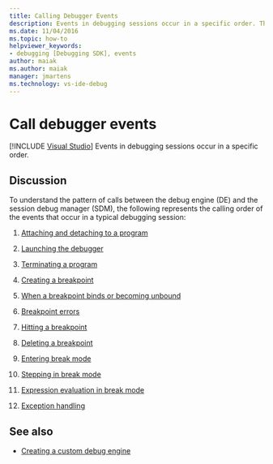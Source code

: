```yaml
---
title: Calling Debugger Events
description: Events in debugging sessions occur in a specific order. This article lists the calling order of the events that occur in a typical debugging session.
ms.date: 11/04/2016
ms.topic: how-to
helpviewer_keywords:
- debugging [Debugging SDK], events
author: maiak
ms.author: maiak
manager: jmartens
ms.technology: vs-ide-debug
---
```

# Call debugger events

 [!INCLUDE [Visual Studio](~/includes/applies-to-version/vs-windows-only.md)]
Events in debugging sessions occur in a specific order.

## Discussion
 To understand the pattern of calls between the debug engine (DE) and the session debug manager (SDM), the following represents the calling order of the events that occur in a typical debugging session:

1. [Attaching and detaching to a program](../../extensibility/debugger/attaching-and-detaching-to-a-program.md)

2. [Launching the debugger](../../extensibility/debugger/launching-the-debugger.md)

3. [Terminating a program](../../extensibility/debugger/terminating-a-program.md)

4. [Creating a breakpoint](../../extensibility/debugger/creating-a-breakpoint.md)

5. [When a breakpoint binds or becoming unbound](../../extensibility/debugger/when-a-breakpoint-binds-or-becomes-unbound.md)

6. [Breakpoint errors](../../extensibility/debugger/breakpoint-errors.md)

7. [Hitting a breakpoint](../../extensibility/debugger/hitting-a-breakpoint.md)

8. [Deleting a breakpoint](../../extensibility/debugger/deleting-a-breakpoint.md)

9. [Entering break mode](../../extensibility/debugger/entering-break-mode.md)

10. [Stepping in break mode](../../extensibility/debugger/stepping-in-break-mode.md)

11. [Expression evaluation in break mode](../../extensibility/debugger/expression-evaluation-in-break-mode.md)

12. [Exception handling](../../extensibility/debugger/exception-handling-visual-studio-sdk.md)

## See also
- [Creating a custom debug engine](../../extensibility/debugger/creating-a-custom-debug-engine.md)

